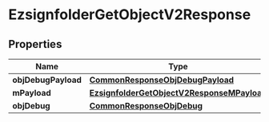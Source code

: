 
# EzsignfolderGetObjectV2Response

## Properties
Name | Type | Description | Notes
------------ | ------------- | ------------- | -------------
**objDebugPayload** | [**CommonResponseObjDebugPayload**](CommonResponseObjDebugPayload.md) |  | 
**mPayload** | [**EzsignfolderGetObjectV2ResponseMPayload**](EzsignfolderGetObjectV2ResponseMPayload.md) |  | 
**objDebug** | [**CommonResponseObjDebug**](CommonResponseObjDebug.md) |  |  [optional]



